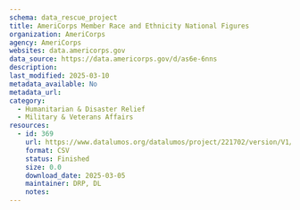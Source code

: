 ```yaml
---
schema: data_rescue_project 
title: AmeriCorps Member Race and Ethnicity National Figures
organization: AmeriCorps
agency: AmeriCorps
websites: data.americorps.gov
data_source: https://data.americorps.gov/d/as6e-6nns
description: 
last_modified: 2025-03-10
metadata_available: No
metadata_url: 
category:
  - Humanitarian & Disaster Relief 
  - Military & Veterans Affairs 
resources:
  - id: 369
    url: https://www.datalumos.org/datalumos/project/221702/version/V1/view
    format: CSV
    status: Finished
    size: 0.0
    download_date: 2025-03-05
    maintainer: DRP, DL
    notes: 
---
```

